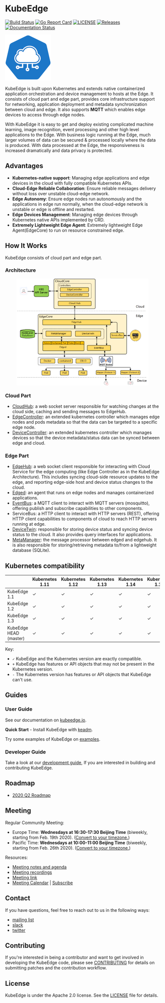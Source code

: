 # KubeEdge
[![Build Status](https://travis-ci.org/kubeedge/kubeedge.svg?branch=master)](https://travis-ci.org/kubeedge/kubeedge)
[![Go Report Card](https://goreportcard.com/badge/github.com/kubeedge/kubeedge)](https://goreportcard.com/report/github.com/kubeedge/kubeedge)
[![LICENSE](https://img.shields.io/github/license/kubeedge/kubeedge.svg?style=flat-square)](https://github.com/kubeedge/kubeedge/blob/master/LICENSE)
[![Releases](https://img.shields.io/github/release/kubeedge/kubeedge/all.svg?style=flat-square)](https://github.com/kubeedge/kubeedge/releases)
[![Documentation Status](https://readthedocs.org/projects/kubeedge/badge/?version=latest)](https://kubeedge.readthedocs.io/en/latest/?badge=latest)

<img src="./docs/images/kubeedge-logo-only.png">

KubeEdge is built upon Kubernetes and extends native containerized application orchestration and device management to hosts at the Edge.
It consists of cloud part and edge part, provides core infrastructure support for networking, application deployment and metadata synchronization 
between cloud and edge. It also supports **MQTT** which enables edge devices to access through edge nodes.

With KubeEdge it is easy to get and deploy existing complicated machine learning, image recognition, event processing and other high level applications to the Edge. 
With business logic running at the Edge, much larger volumes of data can be secured & processed locally where the data is produced.
With data processed at the Edge, the responsiveness is increased dramatically and data privacy is protected.

## Advantages

- **Kubernetes-native support**: Managing edge applications and edge devices in the cloud with fully compatible Kubernetes APIs.
- **Cloud-Edge Reliable Collaboration**: Ensure reliable messages delivery without loss over unstable cloud-edge network.
- **Edge Autonomy**: Ensure edge nodes run autonomously and the applications in edge run normally, when the cloud-edge network is unstable or edge is offline and restarted.
- **Edge Devices Management**: Managing edge devices through Kubernetes native APIs implemented by CRD.
- **Extremely Lightweight Edge Agent**: Extremely lightweight Edge Agent(EdgeCore) to run on resource constrained edge.


## How It Works

KubeEdge consists of cloud part and edge part.

### Architecture

<div  align="center">
<img src="./docs/images/kubeedge_arch.png" width = "85%" align="center">
</div>

### Cloud Part
- [CloudHub](https://github.com/kubeedge/kubeedge/blob/master/docs/modules/cloud/cloudhub.md): a web socket server responsible for watching changes at the cloud side, caching and sending messages to EdgeHub.
- [EdgeController](https://github.com/kubeedge/kubeedge/blob/master/docs/modules/cloud/controller.md): an extended kubernetes controller which manages edge nodes and pods metadata so that the data can be targeted to a specific edge node.
- [DeviceController](https://github.com/kubeedge/kubeedge/blob/master/docs/modules/cloud/device_controller.md): an extended kubernetes controller which manages devices so that the device metadata/status data can be synced between edge and cloud.


### Edge Part
- [EdgeHub](https://github.com/kubeedge/kubeedge/blob/master/docs/modules/edge/edgehub.md): a web socket client responsible for interacting with Cloud Service for the edge computing (like Edge Controller as in the KubeEdge Architecture). This includes syncing cloud-side resource updates to the edge, and reporting edge-side host and device status changes to the cloud.
- [Edged](https://github.com/kubeedge/kubeedge/blob/master/docs/modules/edge/edged.md): an agent that runs on edge nodes and manages containerized applications.
- [EventBus](https://github.com/kubeedge/kubeedge/blob/master/docs/modules/edge/eventbus.md): a MQTT client to interact with MQTT servers (mosquitto), offering publish and subscribe capabilities to other components.
- ServiceBus: a HTTP client to interact with HTTP servers (REST), offering HTTP client capabilities to components of cloud to reach HTTP servers running at edge.
- [DeviceTwin](https://github.com/kubeedge/kubeedge/blob/master/docs/modules/edge/devicetwin.md): responsible for storing device status and syncing device status to the cloud. It also provides query interfaces for applications.
- [MetaManager](https://github.com/kubeedge/kubeedge/blob/master/docs/modules/edge/metamanager.md): the message processor between edged and edgehub. It is also responsible for storing/retrieving metadata to/from a lightweight database (SQLite).

## Kubernetes compatibility

|                        | Kubernetes 1.11 | Kubernetes 1.12 | Kubernetes 1.13 | Kubernetes 1.14 | Kubernetes 1.15 | Kubernetes 1.16 | Kubernetes 1.17 |
|------------------------|-----------------|-----------------|-----------------|-----------------|-----------------|-----------------|-----------------|
| KubeEdge 1.1           | ✓               | ✓               | ✓               | ✓               | ✓             | ✓               | ✓               |
| KubeEdge 1.2           | ✓               | ✓               | ✓               | ✓               | ✓             | ✓               | ✓               |
| KubeEdge 1.3           | ✓               | ✓               | ✓               | ✓               | ✓             | ✓               | ✓               |
| KubeEdge HEAD (master) | ✓               | ✓               | ✓               | ✓               | ✓             | ✓               | ✓               |

Key:
* `✓` KubeEdge and the Kubernetes version are exactly compatible.
* `+` KubeEdge has features or API objects that may not be present in the Kubernetes version.
* `-` The Kubernetes version has features or API objects that KubeEdge can't use.

## Guides

### User Guide

See our documentation on [kubeedge.io](https://kubeedge.io).

**Quick Start** - Install KubeEdge with [keadm](./docs/setup/kubeedge_install_keadm.md).

Try some examples of KubeEdge on [examples](https://github.com/kubeedge/examples).

### Developer Guide

Take a look at our [development guide], If you are interested in building and contributing KubeEdge.

## Roadmap

* [2020 Q2 Roadmap](./docs/getting-started/roadmap.md#2020-q2-roadmap)

## Meeting

Regular Community Meeting:
- Europe Time: **Wednesdays at 16:30-17:30 Beijing Time** (biweekly, starting from Feb. 19th 2020).
([Convert to your timezone.](https://www.thetimezoneconverter.com/?t=16%3A30&tz=GMT%2B8&))
- Pacific Time: **Wednesdays at 10:00-11:00 Beijing Time** (biweekly, starting from Feb. 26th 2020).
([Convert to your timezone.](https://www.thetimezoneconverter.com/?t=10%3A00&tz=GMT%2B8&))

Resources:
- [Meeting notes and agenda](https://docs.google.com/document/d/1Sr5QS_Z04uPfRbA7PrXr3aPwCRpx7EtsyHq7mp6CnHs/edit)
- [Meeting recordings](https://www.youtube.com/playlist?list=PLQtlO1kVWGXkRGkjSrLGEPJODoPb8s5FM)
- [Meeting link](https://zoom.us/j/4167237304)
- [Meeting Calendar](https://calendar.google.com/calendar/embed?src=8rjk8o516vfte21qibvlae3lj4%40group.calendar.google.com) | [Subscribe](https://calendar.google.com/calendar?cid=OHJqazhvNTE2dmZ0ZTIxcWlidmxhZTNsajRAZ3JvdXAuY2FsZW5kYXIuZ29vZ2xlLmNvbQ)

## Contact

<!--
We don't have a troubleshooting guide yet.  When we do, uncomment the following and add the link.
If you need support, start with the [troubleshooting guide], and work your way through the process that we've outlined.

-->
If you have questions, feel free to reach out to us in the following ways:

- [mailing list](https://groups.google.com/forum/#!forum/kubeedge)
- [slack](https://join.slack.com/t/kubeedge/shared_invite/enQtNjc0MTg2NTg2MTk0LWJmOTBmOGRkZWNhMTVkNGU1ZjkwNDY4MTY4YTAwNDAyMjRkMjdlMjIzYmMxODY1NGZjYzc4MWM5YmIxZjU1ZDI)
- [twitter](https://twitter.com/kubeedge)

## Contributing

If you're interested in being a contributor and want to get involved in
developing the KubeEdge code, please see [CONTRIBUTING](CONTRIBUTING.md) for
details on submitting patches and the contribution workflow.

## License

KubeEdge is under the Apache 2.0 license. See the [LICENSE](LICENSE) file for details.


[development guide]: ./docs/setup/develop_kubeedge.md
